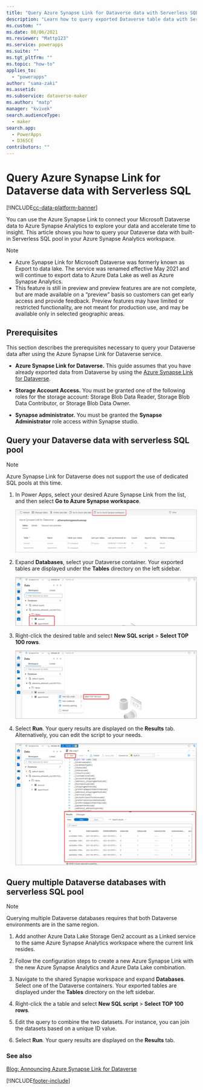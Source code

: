 ```yaml
---
title: "Query Azure Synapse Link for Dataverse data with Serverless SQL | MicrosoftDocs"
description: "Learn how to query exported Dataverse table data with Serverless SQL"
ms.custom: ""
ms.date: 08/06/2021
ms.reviewer: "Mattp123"
ms.service: powerapps
ms.suite: ""
ms.tgt_pltfrm: ""
ms.topic: "how-to"
applies_to: 
  - "powerapps"
author: "sama-zaki"
ms.assetid: 
ms.subservice: dataverse-maker
ms.author: "matp"
manager: "kvivek"
search.audienceType: 
  - maker
search.app: 
  - PowerApps
  - D365CE
contributors: ""
---
```


# Query Azure Synapse Link for Dataverse data with Serverless SQL

[!INCLUDE[cc-data-platform-banner](../../includes/cc-data-platform-banner.md)]

You can use the Azure Synapse Link to connect your Microsoft Dataverse data to Azure Synapse Analytics to explore your data and accelerate time to insight. This article shows you how to query your Dataverse data with built-in Serverless SQL pool in your Azure Synapse Analytics workspace.

> [!NOTE]
>
> - Azure Synapse Link for Microsoft Dataverse was formerly known as Export to data lake. The service was renamed effective May 2021 and will continue to export data to Azure Data Lake as well as Azure Synapse Analytics.
> - This feature is still in preview and preview features are are not complete, but are made available on a “preview” basis so customers can get early access and provide feedback. Preview features may have limited or restricted functionality, are not meant for production use, and may be available only in selected geographic areas.

## Prerequisites

This section describes the prerequisites necessary to query your Dataverse data after using the Azure Synapse Link for Dataverse service.

- **Azure Synapse Link for Dataverse.** This guide assumes that you have already exported data from Dataverse by using the [Azure Synapse Link for Dataverse](export-to-data-lake.md).

- **Storage Account Access.** You must be granted one of the following roles for the storage account: Storage Blob Data Reader, Storage Blob Data Contributor, or Storage Blob Data Owner.

- **Synapse administrator.** You must be granted the **Synapse Administrator** role access within Synapse studio.

## Query your Dataverse data with serverless SQL pool

> [!NOTE]
> Azure Synapse Link for Dataverse does not support the use of dedicated SQL pools at this time.

1. In Power Apps, select your desired Azure Synapse Link from the list, and then select **Go to Azure Synapse workspace**.

    ![Go to workspace.](media/go-to-workspace.png "Go to workspace")

2. Expand **Databases**, select your Dataverse container. Your exported tables are displayed under the **Tables** directory on the left sidebar.

    ![Find tables in Synapse.](media/find-tables-synapse.png "Find tables in Synapse")

3. Right-click the desired table and select **New SQL script** > **Select TOP 100 rows**.

    ![Select top rows.](media/select-top-rows.png "Select top rows")

4. Select **Run**. Your query results are displayed on the **Results** tab. Alternatively, you can edit the script to your needs.

    ![Run query.](media/run-query.png "Run query")

## Query multiple Dataverse databases with serverless SQL pool

> [!NOTE]
> Querying multiple Dataverse databases requires that both Dataverse environments are in the same region.

1. Add another Azure Data Lake Storage Gen2 account as a Linked service to the same Azure Synapse Analytics workspace where the current link resides.

2. Follow the configuration steps to create a new Azure Synapse Link with the new Azure Synapse Analytics and Azure Data Lake combination.

3. Navigate to the shared Synapse workspace and expand **Databases**. Select one of the Dataverse containers. Your exported tables are displayed under the **Tables** directory on the left sidebar.

4. Right-click the a table and select **New SQL script** > **Select TOP 100 rows**.

5. Edit the query to combine the two datasets. For instance, you can join the datasets based on a unique ID value.

6. Select **Run**. Your query results are displayed on the **Results** tab.

### See also

[Blog: Announcing Azure Synapse Link for Dataverse](https://aka.ms/synapse-dataverse)

[!INCLUDE[footer-include](../../includes/footer-banner.md)]
